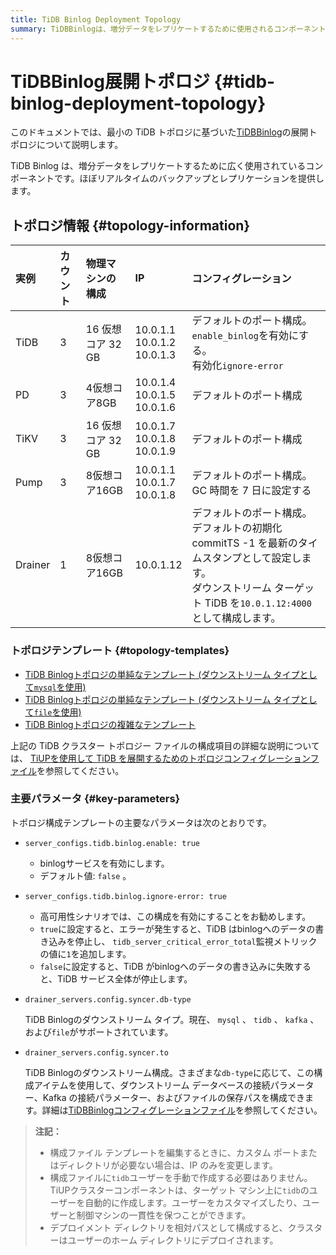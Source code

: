 ```yaml
---
title: TiDB Binlog Deployment Topology
summary: TiDBBinlogは、増分データをレプリケートするために使用されるコンポーネントであり、ほぼリアルタイムのバックアップとレプリケーションを提供します。トポロジ情報には、TiDB、PD、TiKV、Pump、Drainerの構成が含まれており、それぞれの役割とIPアドレスが示されています。さらに、トポロジテンプレートと主要パラメータについても説明されています。デプロイメントディレクトリを相対パスとして構成すると、クラスターはユーザーのホームディレクトリにデプロイされます。
---
```


# TiDBBinlog展開トポロジ {#tidb-binlog-deployment-topology}

このドキュメントでは、最小の TiDB トポロジに基づいた[TiDBBinlog](/tidb-binlog/tidb-binlog-overview.md)の展開トポロジについて説明します。

TiDB Binlog は、増分データをレプリケートするために広く使用されているコンポーネントです。ほぼリアルタイムのバックアップとレプリケーションを提供します。

## トポロジ情報 {#topology-information}

| 実例      | カウント | 物理マシンの構成      | IP                                   | コンフィグレーション                                                                                                     |
| :------ | :--- | :------------ | :----------------------------------- | :------------------------------------------------------------------------------------------------------------- |
| TiDB    | 3    | 16 仮想コア 32 GB | 10.0.1.1<br/> 10.0.1.2<br/> 10.0.1.3 | デフォルトのポート構成。<br/> `enable_binlog`を有効にする。<br/>有効化`ignore-error`                                                 |
| PD      | 3    | 4仮想コア8GB      | 10.0.1.4<br/> 10.0.1.5<br/> 10.0.1.6 | デフォルトのポート構成                                                                                                    |
| TiKV    | 3    | 16 仮想コア 32 GB | 10.0.1.7<br/> 10.0.1.8<br/> 10.0.1.9 | デフォルトのポート構成                                                                                                    |
| Pump    | 3    | 8仮想コア16GB     | 10.0.1.1<br/> 10.0.1.7<br/> 10.0.1.8 | デフォルトのポート構成。<br/> GC 時間を 7 日に設定する                                                                              |
| Drainer | 1    | 8仮想コア16GB     | 10.0.1.12                            | デフォルトのポート構成。<br/>デフォルトの初期化 commitTS -1 を最新のタイムスタンプとして設定します。<br/>ダウンストリーム ターゲット TiDB を`10.0.1.12:4000`として構成します。 |

### トポロジテンプレート {#topology-templates}

-   [TiDB Binlogトポロジの単純なテンプレート (ダウンストリーム タイプとして`mysql`を使用)](https://github.com/pingcap/docs/blob/master/config-templates/simple-tidb-binlog.yaml)
-   [TiDB Binlogトポロジの単純なテンプレート (ダウンストリーム タイプとして`file`を使用)](https://github.com/pingcap/docs/blob/master/config-templates/simple-file-binlog.yaml)
-   [TiDB Binlogトポロジの複雑なテンプレート](https://github.com/pingcap/docs/blob/master/config-templates/complex-tidb-binlog.yaml)

上記の TiDB クラスター トポロジー ファイルの構成項目の詳細な説明については、 [TiUPを使用して TiDB を展開するためのトポロジコンフィグレーションファイル](/tiup/tiup-cluster-topology-reference.md)を参照してください。

### 主要パラメータ {#key-parameters}

トポロジ構成テンプレートの主要なパラメータは次のとおりです。

-   `server_configs.tidb.binlog.enable: true`

    -   binlogサービスを有効にします。
    -   デフォルト値: `false` 。

-   `server_configs.tidb.binlog.ignore-error: true`

    -   高可用性シナリオでは、この構成を有効にすることをお勧めします。
    -   `true`に設定すると、エラーが発生すると、TiDB はbinlogへのデータの書き込みを停止し、 `tidb_server_critical_error_total`監視メトリックの値に`1`を追加します。
    -   `false`に設定すると、TiDB がbinlogへのデータの書き込みに失敗すると、TiDB サービス全体が停止します。

-   `drainer_servers.config.syncer.db-type`

    TiDB Binlogのダウンストリーム タイプ。現在、 `mysql` 、 `tidb` 、 `kafka` 、および`file`がサポートされています。

-   `drainer_servers.config.syncer.to`

    TiDB Binlogのダウンストリーム構成。さまざまな`db-type`に応じて、この構成アイテムを使用して、ダウンストリーム データベースの接続パラメーター、Kafka の接続パラメーター、およびファイルの保存パスを構成できます。詳細は[TiDBBinlogコンフィグレーションファイル](/tidb-binlog/tidb-binlog-configuration-file.md#syncerto)を参照してください。

> **注記：**
>
> -   構成ファイル テンプレートを編集するときに、カスタム ポートまたはディレクトリが必要ない場合は、IP のみを変更します。
> -   構成ファイルに`tidb`ユーザーを手動で作成する必要はありません。 TiUPクラスターコンポーネントは、ターゲット マシン上に`tidb`のユーザーを自動的に作成します。ユーザーをカスタマイズしたり、ユーザーと制御マシンの一貫性を保つことができます。
> -   デプロイメント ディレクトリを相対パスとして構成すると、クラスターはユーザーのホーム ディレクトリにデプロイされます。
